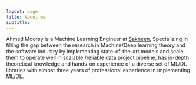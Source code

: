 ```yaml
---
layout: page
title: About me
subtitle:
---
```


Ahmed Moorsy is a Machine Learning Engineer at [Sakneen](https://www.sakneen.com/en), Specializing in filling the gap between the research in Machine/Deep learning theory and the software industry by implementing state-of-the-art models and scale them to operate well in scalable /reliable data project pipeline, has in-depth theoretical knowledge and hands-on experience of a diverse set of ML/DL libraries with almost three years of professional experience in implementing ML/DL.